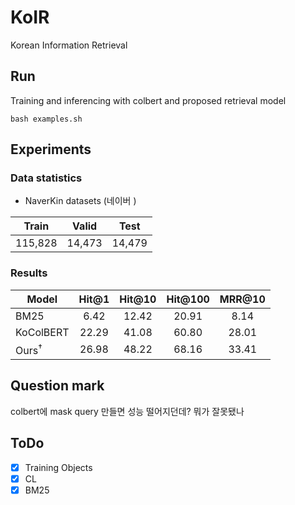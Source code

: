 # KoIR
Korean Information Retrieval

## Run
Training and inferencing with colbert and proposed retrieval model
```
bash examples.sh
```

## Experiments

### Data statistics
- NaverKin datasets (네이버 )

| Train | Valid | Test |
|:----:|:----:|:----:|
| 115,828 | 14,473 | 14,479 |

### Results
| Model                  | Hit@1 | Hit@10 | Hit@100 | MRR@10 |
|------------------------|:----:|:----:|:----:|:----:|
| BM25 | 6.42 | 12.42 | 20.91 | 8.14 |
| KoColBERT | 22.29 | 41.08 | 60.80 | 28.01 |
| Ours<sup>†</sup> | 26.98 | 48.22 | 68.16 | 33.41 |

## Question mark
colbert에 mask query 만들면 성능 떨어지던데? 뭐가 잘못됐나

## ToDo
- [X] Training Objects
- [X] CL
- [X] BM25
